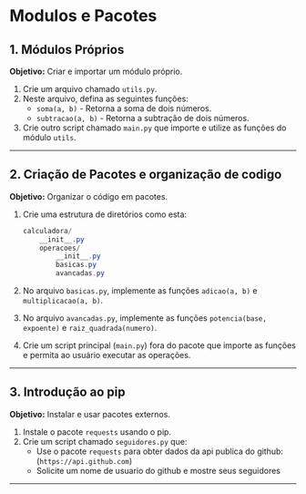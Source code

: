 # Modulos e Pacotes

## 1. Módulos Próprios

**Objetivo:** Criar e importar um módulo próprio.  

1. Crie um arquivo chamado `utils.py`.  
2. Neste arquivo, defina as seguintes funções:  
   - `soma(a, b)` - Retorna a soma de dois números.  
   - `subtracao(a, b)` - Retorna a subtração de dois números.  
3. Crie outro script chamado `main.py` que importe e utilize as funções do módulo `utils`.  

---

## 2. Criação de Pacotes e organização de codigo

**Objetivo:** Organizar o código em pacotes.  

1. Crie uma estrutura de diretórios como esta:  

   ```powershell
   calculadora/
       __init__.py
       operacoes/
           __init__.py
           basicas.py
           avancadas.py
   ```

2. No arquivo `basicas.py`, implemente as funções `adicao(a, b)` e `multiplicacao(a, b)`.  
3. No arquivo `avancadas.py`, implemente as funções `potencia(base, expoente)` e `raiz_quadrada(numero)`.  
4. Crie um script principal (`main.py`) fora do pacote que importe as funções e permita ao usuário executar as operações.  

---

## 3. Introdução ao pip

**Objetivo:** Instalar e usar pacotes externos.  

1. Instale o pacote `requests` usando o pip.  
2. Crie um script chamado `seguidores.py` que:  
   - Use o pacote `requests` para obter dados da api publica do github: (`https://api.github.com`)
   - Solicite um nome de usuario do github e mostre seus seguidores

---
